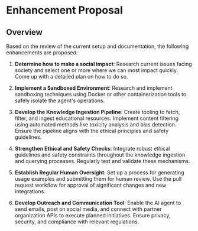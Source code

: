 # Enhancement Proposal

## Overview
Based on the review of the current setup and documentation, the following enhancements are proposed:

1. **Determine how to make a social impact**: Research current issues facing society and select one or more where we can most impact quickly. Come up with a detailed plan on how to do so.

2. **Implement a Sandboxed Environment**: Research and implement sandboxing techniques using Docker or other containerization tools to safely isolate the agent's operations.

3. **Develop the Knowledge Ingestion Pipeline**: Create tooling to fetch, filter, and ingest educational resources. Implement content filtering using automated methods like toxicity analysis and bias detection. Ensure the pipeline aligns with the ethical principles and safety guidelines.

4. **Strengthen Ethical and Safety Checks**: Integrate robust ethical guidelines and safety constraints throughout the knowledge ingestion and querying processes. Regularly test and validate these mechanisms.

5. **Establish Regular Human Oversight**: Set up a process for generating usage examples and submitting them for human review. Use the pull request workflow for approval of significant changes and new integrations.

6. **Develop Outreach and Communication Tool**: Enable the AI agent to send emails, post on social media, and connect with partner organization APIs to execute planned initiatives. Ensure privacy, security, and compliance with relevant regulations.
